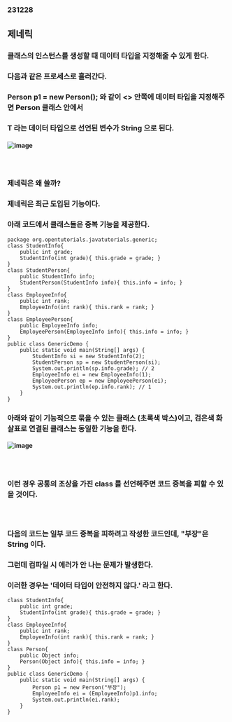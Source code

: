 ### 231228
## 제네릭
### 클래스의 인스턴스를 생성할 때 데이터 타입을 지정해줄 수 있게 한다.
### 다음과 같은 프로세스로 흘러간다.
### Person<String> p1 = new Person<String>(); 와 같이 <> 안쪽에 데이터 타입을 지정해주면 Person 클래스 안에서
### T 라는 데이터 타입으로 선언된 변수가 String 으로 된다.
#### ![image](https://github.com/Shin-jongwhan/java/assets/62974484/82e323c5-417f-4e8c-8924-08cdcc8faa19)
### <br/>

### 제네릭은 왜 쓸까?
### 제네릭은 최근 도입된 기능이다.
### 아래 코드에서 클래스들은 중복 기능을 제공한다.
```
package org.opentutorials.javatutorials.generic;
class StudentInfo{
    public int grade;
    StudentInfo(int grade){ this.grade = grade; }
}
class StudentPerson{
    public StudentInfo info;
    StudentPerson(StudentInfo info){ this.info = info; }
}
class EmployeeInfo{
    public int rank;
    EmployeeInfo(int rank){ this.rank = rank; }
}
class EmployeePerson{
    public EmployeeInfo info;
    EmployeePerson(EmployeeInfo info){ this.info = info; }
}
public class GenericDemo {
    public static void main(String[] args) {
        StudentInfo si = new StudentInfo(2);
        StudentPerson sp = new StudentPerson(si);
        System.out.println(sp.info.grade); // 2
        EmployeeInfo ei = new EmployeeInfo(1);
        EmployeePerson ep = new EmployeePerson(ei);
        System.out.println(ep.info.rank); // 1
    }
}
```
### 아래와 같이 기능적으로 묶을 수 있는 클래스 (초록색 박스)이고, 검은색 화살표로 연결된 클래스는 동일한 기능을 한다.
#### ![image](https://github.com/Shin-jongwhan/java/assets/62974484/075e58d8-717a-4a53-9b74-c367b7f7e76e)
### <br/>

### 이런 경우 공통의 조상을 가진 class 를 선언해주면 코드 중복을 피할 수 있을 것이다.
### <br/>

### 다음의 코드는 일부 코드 중복을 피하려고 작성한 코드인데, "부장"은 String 이다. 
### 그런데 컴파일 시 에러가 안 나는 문제가 발생한다.
### 이러한 경우는 '데이터 타입이 안전하지 않다.' 라고 한다.
```
class StudentInfo{
    public int grade;
    StudentInfo(int grade){ this.grade = grade; }
}
class EmployeeInfo{
    public int rank;
    EmployeeInfo(int rank){ this.rank = rank; }
}
class Person{
    public Object info;
    Person(Object info){ this.info = info; }
}
public class GenericDemo {
    public static void main(String[] args) {
        Person p1 = new Person("부장");
        EmployeeInfo ei = (EmployeeInfo)p1.info;
        System.out.println(ei.rank);
    }
}
```

